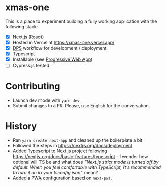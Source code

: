 # xmas-one

This is a place to experiment building a fully working application with the following stack:

- [x] Next.js (React)
- [x] Hosted in Vercel at https://xmas-one.vercel.app/
- [x] [DPS](https://nextjs.org/docs/deployment#dps-develop-preview-ship) workflow for development / deployment
- [x] Typescript
- [x] Installable (see [Progressive Web App](https://web.dev/progressive-web-apps/))
- [ ] Cypress.js tested

# Contributing

- Launch dev mode with `yarn dev`
- Submit changes to a PR. Please, use English for the conversation.

# History

- Ran `yarn create next-app` and cleaned up the boilerplate a bit
- Followed the steps in https://nextjs.org/docs/deployment
- Added Typescript to Next.js project following https://nextjs.org/docs/basic-features/typescript - I wonder how optional will TS be and what does _"Next.js strict mode is turned off by default. When you feel comfortable with TypeScript, it's recommended to turn it on in your tsconfig.json"_ mean?
- Added a PWA configuration based on `next-pwa`.
